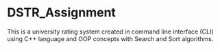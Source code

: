 # DSTR_Assignment

This is a university rating system created in command line interface (CLI) using C++ language and OOP concepts with Search and Sort algorithms.
